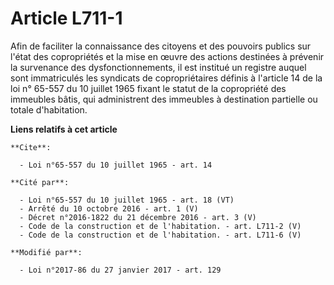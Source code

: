 # Article L711-1

Afin de faciliter la connaissance des citoyens et des pouvoirs publics sur l'état des copropriétés et la mise en œuvre des
actions destinées à prévenir la survenance des dysfonctionnements, il est institué un registre auquel sont immatriculés les
syndicats de copropriétaires définis à l'article 14 de la loi n° 65-557 du 10 juillet 1965 fixant le statut de la copropriété
des immeubles bâtis, qui administrent des immeubles à destination partielle ou totale d'habitation.

**Liens relatifs à cet article**

	**Cite**:

	  - Loi n°65-557 du 10 juillet 1965 - art. 14

	**Cité par**:

	  - Loi n°65-557 du 10 juillet 1965 - art. 18 (VT)
	  - Arrêté du 10 octobre 2016 - art. 1 (V)
	  - Décret n°2016-1822 du 21 décembre 2016 - art. 3 (V)
	  - Code de la construction et de l'habitation. - art. L711-2 (V)
	  - Code de la construction et de l'habitation. - art. L711-6 (V)

	**Modifié par**:

	  - Loi n°2017-86 du 27 janvier 2017 - art. 129
